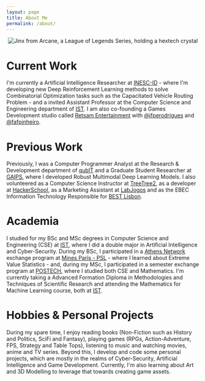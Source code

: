 ```yaml
---
layout: page
title: About Me
permalink: /about/
---
```

<p align='center'>
    <img alt="Jinx from Arcane, a League of Legends Series, holding a hextech crystal" src="http://acfpeacekeeper.github.io/github-pages/about/images/steamuserimages-a.akamaihd.jpeg" onerror="this.src='http://localhost:4000/about/images/steamuserimages-a.akamaihd.jpeg';">
</p>

# Current Work
I'm currently a Artificial Intelligence Researcher at [INESC-ID](https://www.inesc-id.pt/) - where I'm developing new Deep Reinforcement Learning methods to solve Combinatorial Optimization tasks such as the Capacitated Vehicle Routing Problem - and a invited Assistant Professor at the Computer Science and Engineering department of [IST](https://tecnico.ulisboa.pt/en/).
I am also co-founding a Games Development studio called [Retsam Entertainment](https://twitter.com/RetsamGames) with [@jfperodrigues](https://github.com/jfperodrigues) and [@fafpinheiro](https://github.com/fafpinheiro).

# Previous Work
Previously, I was a Computer Programmer Analyst at the Research & Development department of [qubIT](http://www.qub-it.com/) and a Graduate Student Researcher at [GAIPS](https://gaips.inesc-id.pt/), where I developed Robust Multimodal Deep Learning Models.
I also volunteered as a Computer Science Instructor at [TreeTree2](https://www.treetree2.org/), as a developer at [HackerSchool](https://hackerschool.tecnico.ulisboa.pt/), as a Marketing Assistant at [LabJogos](https://labjogos.tecnico.ulisboa.pt/en) and as the EBEC Information Technology Responsible for [BEST Lisbon](https://best.tecnico.ulisboa.pt/).

# Academia
I studied for my BSc and MSc degrees in Computer Science and Engineering (CSE) at [IST](https://tecnico.ulisboa.pt/en/), where I did a double major in Artificial Intelligence and Cyber-Security. During my BSc, I participated in a [Athens Network](http://athensnetwork.eu/) exchange program at [Mines Paris - PSL](https://tecnico.ulisboa.pt/en/) - where I learned about Extreme Value Statistics - and, during my MSc, I participated in a semester exchange program at [POSTECH](https://international.postech.ac.kr/), where I studied both CSE and Mathematics.
I'm currently taking a Advanced Formation Diploma in Methodologies and Techniques of Scientific Research and attending the Mathematics for Machine Learning course, both at [IST](https://tecnico.ulisboa.pt/en/).

# Hobbies & Personal Projects
During my spare time, I enjoy reading books (Non-Fiction such as History and Politics, SciFi and Fantasy), playing games (RPGs, Action-Adventure, FPS, Strategy and Table Tops), listening to music and watching movies, anime and TV series.
Beyond this, I develop and code some personal projects, which are mostly in the realms of Cyber-Security, Artificial Intelligence and Game Development.
Currently, I'm also learning about Art and 3D Modelling to leverage that towards creating game assets.